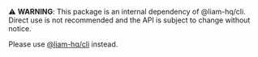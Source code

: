 ⚠️ **WARNING**: This package is an internal dependency of @liam-hq/cli.
Direct use is not recommended and the API is subject to change without notice.

Please use [@liam-hq/cli](https://www.npmjs.com/package/@liam-hq/cli) instead.
